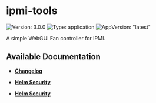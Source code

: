 # ipmi-tools

![Version: 3.0.0](https://img.shields.io/badge/Version-3.0.0-informational?style=flat-square) ![Type: application](https://img.shields.io/badge/Type-application-informational?style=flat-square) ![AppVersion: "latest"](https://img.shields.io/badge/AppVersion-"latest"-informational?style=flat-square)

A simple WebGUI Fan controller for IPMI.

## Available Documentation

- [**Changelog**](CHANGELOG)

- [**Helm Security**](container-security)

- [**Helm Security**](helm-security)

